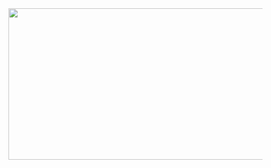 
<a href="https://github.com/devxb/gitanimals">
<img
  src="https://render.gitanimals.org/farms/qkrtiger"
  width="600"
  height="300"
/>
</a>
<!---
qkrtiger/qkrtiger is a ✨ special ✨ repository because its `README.md` (this file) appears on your GitHub profile.
You can click the Preview link to take a look at your changes.
--->
